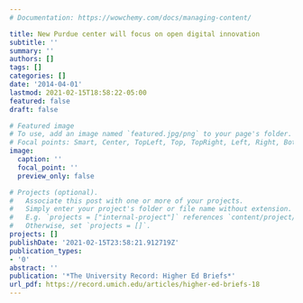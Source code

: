 ```yaml
---
# Documentation: https://wowchemy.com/docs/managing-content/

title: New Purdue center will focus on open digital innovation
subtitle: ''
summary: ''
authors: []
tags: []
categories: []
date: '2014-04-01'
lastmod: 2021-02-15T18:58:22-05:00
featured: false
draft: false

# Featured image
# To use, add an image named `featured.jpg/png` to your page's folder.
# Focal points: Smart, Center, TopLeft, Top, TopRight, Left, Right, BottomLeft, Bottom, BottomRight.
image:
  caption: ''
  focal_point: ''
  preview_only: false

# Projects (optional).
#   Associate this post with one or more of your projects.
#   Simply enter your project's folder or file name without extension.
#   E.g. `projects = ["internal-project"]` references `content/project/deep-learning/index.md`.
#   Otherwise, set `projects = []`.
projects: []
publishDate: '2021-02-15T23:58:21.912719Z'
publication_types:
- '0'
abstract: ''
publication: '*The University Record: Higher Ed Briefs*'
url_pdf: https://record.umich.edu/articles/higher-ed-briefs-18
---
```

